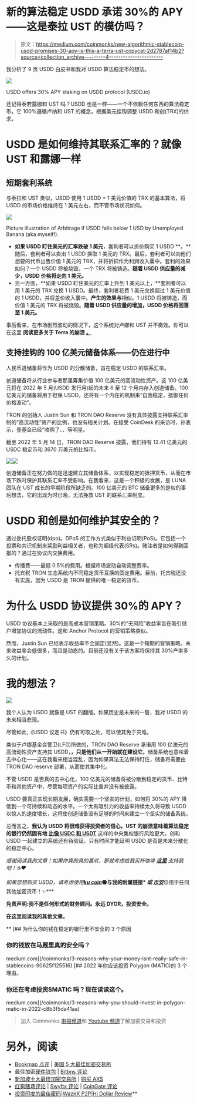 # 新的算法稳定 USDD 承诺 30%的 APY——这是泰拉 UST 的模仿吗？

> 原文：<https://medium.com/coinmonks/new-algorithmic-stablecoin-usdd-promises-30-apy-is-this-a-terra-ust-copycat-2d2787af14b2?source=collection_archive---------4----------------------->

我分析了 9 页 USDD 白皮书和我对 USDD 算法稳定币的想法。

![](img/fbe4ec406488ba6b6b5250e5bfd90010.png)

USDD offers 30% APY staking on USDD protocol (USDD.io)

还记得泰若露娜和 UST 吗？USDD 也是一样——一个不依赖任何东西的算法稳定币。它 100%遵循卢纳和 UST 的概念，根据美元挂钩调整 USDD 和创(TRX)的供求。

# USDD 是如何维持其联系汇率的？就像 UST 和露娜一样

## 短期套利系统

与泰拉和 UST 类似，USDD 使用 1 USDD = 1 美元价值的 TRX 的基本算法，将 USDD 的市场价格维持在 1 美元左右，而不管市场状况如何。

![](img/892a0709a8e8c5b2992b21fc0c7d2633.png)

Picture illustration of Arbitrage if USDD falls below 1 USD by Unemployed Banana (aka myself!).

*   **如果 USDD 盯住美元的汇率跌破 1 美元**，套利者可以折价购买 1 USDD **。**随后，套利者可以卖出 1 USDD 换取 1 美元的 TRX。最后，套利者可以向他们想要的代币出售价值 1 美元的 TRX，并将折扣作为利润收入囊中。套利的效果如何？一个 USDD 将被烧毁，一个 TRX 将被铸造。**随着 USDD 供应量的减少，USDD 价格将走向 1 美元。**
*   另一方面，**如果 USDD 盯住美元的汇率上升到 1 美元以上，**套利者可以用 1 美元的 TRX 兑换 1 USDD。最终，套利者花费 1 美元兑换超过 1 美元价值的 1 USDD，并将差价收入囊中。**产生的效果与**相似。1 USDD 将被铸造，而价值 1 美元的 TRX 将被烧毁。**随着 USDD 供应量的增加，USDD 价格将回落至 1 美元。**

事后看来，在市场剧烈波动的情况下，这个系统对卢娜和 UST 并不奏效。你可以在这里 **阅读更多关于 Terra 的崩溃** [**。**](/@unemployedbanana/ust-plunged-to-0-25-and-luna-crashed-80-in-12hours-do-kwons-terra-and-ust-recovery-plan-899523db88a1)

## 支持挂钩的 100 亿美元储备体系——仍在进行中

人民币道储备将作为 USDD 的分散储备，旨在稳定 USDD 的联系汇率。

创道储备将从行业参与者那里筹集价值 100 亿美元的高流动性资产。这 100 亿美元将在 2022 年 5 月(USDD 发行月)起的未来 6 至 12 个月内存入创道储备。100 亿美元的储备将用于担保 USDD。还将有一个内在的机制来“自我稳定，抵御任何价格波动”。

TRON 的创始人 Justin Sun 和 TRON DAO Reserve 没有具体披露支持联系汇率制的“高流动性”资产的比例，也没有相关计划。在接受 CoinDesk 的采访时，孙表示，壹基金已经“收购了、、等明星。

截至 2022 年 5 月 14 日，TRON DAO Reserve 披露，他们持有 12.41 亿美元的 USDC 稳定币和 3670 万美元的比特币。

![](img/bdaaf08227bb5caf02b08ce64b3eef5b.png)![](img/cb6376bffd17a4308ad46048bdc3cfd7.png)

创道储备正在努力做的是迅速建立其储备体系，以实现稳定的抵押货币，从而在市场下跌时保护其联系汇率不受影响。在我看来，这是一个积极的发展，是 LUNA 团队在 UST 成长的早期阶段所缺乏的。100 亿美元的 BTC 储备更多的是权的事后想法，它的出现为时已晚，无法挽救 UST 的联系汇率制度。

# USDD 和创是如何维护其安全的？

通过委托股权证明(dpo)。DPoS 的工作方式类似于利益证明(PoS)。它包括一个投票和共识机制来奖励利益相关者，也称为超级代表(SRs)。赌注者是如何得到回报的？通过在协议内交换费用。

*   传播费——最低 0.5%的费用。根据市场波动自动调整费率。
*   托宾税 TRON 生态系统内不同稳定货币互换的固定费用。目前，托宾税还没有实施，因为 USDD 是 TRON 提供的唯一稳定的货币。

# 为什么 USDD 协议提供 30%的 APY？

USDD 协议基本上采取的是高成本营销策略。30%的“无风险”收益率旨在吸引储户增加协议的流动性。这和 Anchor Protocol 的营销策略类似。

然而，Justin Sun 已经表示收益率不会固定(显然)。这是一个短期的营销策略。未来收益率会低很多，而且是动态的。目前还没有关于该方案将保持其 30%产率多久的计划。

# 我的想法？

![](img/9c11afb8a5eb30bcae8cf299a116ffc2.png)

我个人认为 USDD 就像是 UST 的翻版。如果历史是未来的一瞥，我对 USDD 的未来相当悲观。

尽管如此,《USDD 议定书》仍有可取之处，可以使其免于灾难。

类似于卢娜基金会警卫(LFG)所做的，TRON DAO Reserve 承诺用 100 亿澳元的高流动性资产支持其 USDD，**，只是他们从一开始就在建设它**。储备系统也意味着去中心化——这在我看来相当混乱，因为如果算法无法保持盯住，储备将需要由 TRON DAO reserve 部署，从而使其集中化。

不管 USDD 是否真的去中心化，100 亿美元的储备将被分散到稳定的货币、比特币和其他资产中，尽管每项资产的实际比重并没有被披露。

USDD 要真正实现长期发展，确实需要一个坚实的计划，如何将 30%的 APY 降低到一个可持续和动态的水平。一个太有吸引力的收益率持续太久将导致 USDD 以惊人的速度增长，这将使创道储备没有足够的时间来建立一个坚实的储备系统。

总而言之，**我认为 USDD 将很难获得投资者的信心。UST 的崩溃意味着算法稳定的银行仍然固有地** [**比像 USDC 和 USDT**](/coinmonks/3-reasons-why-your-money-isnt-really-safe-in-stablecoins-90625f125516) 这样的中央集权银行风险更大。创和 USDD 一起建立的系统还有待验证。只有时间才能证明 USDD 是否是未来分散化的稳定中心。

*感谢阅读我的文章！如果你真的真的喜欢，那就考虑给我买杯咖啡* [***这里***](http://ko-fi.com/unemployedbanana?source=about_page-------------------------------------) *支持我吧！☕❤️*

*如果您想购买 USDD，请考虑使用*[***ku coin***](https://www.kucoin.com/r/rf/rPELADP)**🟢与我的附属链接* ***或*** [***币安***](https://accounts.binance.me/en/register?ref=174617871)**🟡用于任何其他加密货币！✨***

**免责声明:我不是任何形式的财务顾问。永远 DYOR，投资安全。**

**在这里阅读我的其他文章。**

**[](/coinmonks/3-reasons-why-your-money-isnt-really-safe-in-stablecoins-90625f125516) [## 为什么你的钱在稳定的银行里不安全的 3 个原因

### 你的钱放在马厩里真的安全吗？

medium.com](/coinmonks/3-reasons-why-your-money-isnt-really-safe-in-stablecoins-90625f125516) [](/coinmonks/3-reasons-why-you-should-invest-in-polygon-matic-in-2022-c8b3f5da41aa) [## 2022 年你应该投资 Polygon (MATIC)的 3 个理由。

### 你还在考虑投资$MATIC 吗？现在读读这个。

medium.com](/coinmonks/3-reasons-why-you-should-invest-in-polygon-matic-in-2022-c8b3f5da41aa) 

> 加入 Coinmonks [电报频道](https://t.me/coincodecap)和 [Youtube 频道](https://www.youtube.com/c/coinmonks/videos)了解加密交易和投资

# 另外，阅读

*   [Bookmap 点评](https://coincodecap.com/bookmap-review-2021-best-trading-software) | [美国 5 大最佳加密交易所](https://coincodecap.com/crypto-exchange-usa)
*   最佳加密[硬件钱包](/coinmonks/hardware-wallets-dfa1211730c6) | [Bitbns 评论](/coinmonks/bitbns-review-38256a07e161)
*   [新加坡十大最佳加密交易所](https://coincodecap.com/crypto-exchange-in-singapore) | [购买 AXS](https://coincodecap.com/buy-axs-token)
*   [红狗赌场评论](https://coincodecap.com/red-dog-casino-review) | [Swyftx 评论](https://coincodecap.com/swyftx-review) | [CoinGate 评论](https://coincodecap.com/coingate-review)
*   [投资印度的最佳密码](https://coincodecap.com/best-crypto-to-invest-in-india-in-2021)|[WazirX P2P](https://coincodecap.com/wazirx-p2p)|[Hi Dollar Review](https://coincodecap.com/hi-dollar-review)**